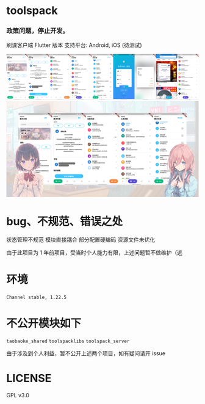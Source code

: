# toolspack

### 政策问题，停止开发。

刷课客户端 Flutter 版本
支持平台: Android, iOS (待测试)


<img src="https://raw.githubusercontent.com/AugustToko/tools_pack-Public/master/screenshots/ss.png">
<img src="https://raw.githubusercontent.com/AugustToko/tools_pack-Public/master/screenshots/tpp.png">


# bug、不规范、错误之处
状态管理不规范
模块直接耦合
部分配置硬编码
资源文件未优化

由于此项目为 1 年前项目，受当时个人能力有限，上述问题暂不做维护（逃


# 环境
`Channel stable, 1.22.5`


# 不公开模块如下
`taobaoke_shared`
`toolspacklibs`
`toolspack_server`

由于涉及到个人利益，暂不公开上述两个项目，如有疑问请开 issue


# LICENSE
GPL v3.0
